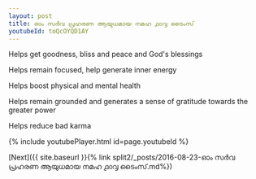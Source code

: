 ```yaml
---
layout: post
title: ഓം സർവ പ്രഹരണ ആയുധമായ നമഹ ൧൦൮ ടൈംസ്
youtubeId: toQcOYQD1AY
---
```

 
 
Helps get goodness, bliss and peace and God's blessings
 
Helps remain focused, help generate inner energy 
 
Helps boost physical and mental health 
 
Helps remain grounded and generates a sense of gratitude towards the greater power 
 
Helps reduce bad karma
 
 
 
 


{% include youtubePlayer.html id=page.youtubeId %}
 
[Next]({{ site.baseurl }}{% link  split2/_posts/2016-08-23-ഓം സർവ പ്രഹരണ ആയുധമായ നമഹ ൧൦൮ ടൈംസ്.md%})
 
